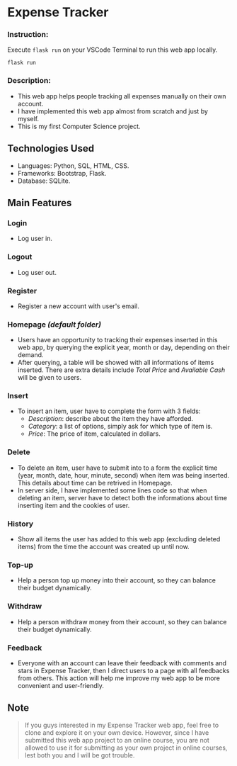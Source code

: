 # Expense Tracker
### Instruction: 
Execute `flask run` on your VSCode Terminal to run this web app locally.
```
flask run
```
### Description:
- This web app helps people tracking all expenses manually on their own account.
- I have implemented this web app almost from scratch and just by myself.
- This is my first Computer Science project.

## Technologies Used
- Languages: Python, SQL, HTML, CSS.
- Frameworks: Bootstrap, Flask.
- Database: SQLite.

## Main Features
### Login
- Log user in.
### Logout
- Log user out.
### Register
- Register a new account with user's email.
### Homepage *(default folder)*
- Users have an opportunity to tracking their expenses inserted in this web app, by querying the explicit year, month or day, depending on their demand.
- After querying, a table will be showed with all informations of items inserted. There are extra details include *Total Price* and *Available Cash* will be given to users.
### Insert
- To insert an item, user have to complete the form with 3 fields:
    - *Description*: describe about the item they have afforded.
    - *Category*: a list of options, simply ask for which type of item is.
    - *Price*: The price of item, calculated in dollars.
### Delete
- To delete an item, user have to submit into to a form the explicit time (year, month, date, hour, minute, second) when item was being inserted. This details about time can be retrived in Homepage.
- In server side, I have implemented some lines code so that when deleting an item, server have to detect both the informations about time inserting item and the cookies of user. 
### History
- Show all items the user has added to this web app (excluding deleted items) from the time the account was created up until now.
### Top-up
- Help a person top up money into their account, so they can balance their budget dynamically.
### Withdraw
- Help a person withdraw money from their account, so they can balance their budget dynamically.
### Feedback
- Everyone with an account can leave their feedback with comments and stars in Expense Tracker, then I direct users to a page with all feedbacks from others. This action will help me improve my web app to be more convenient and user-friendly.

## Note
> If you guys interested in my Expense Tracker web app, feel free to clone and explore it on your own device. However, since I have submitted this web app project to an online course, you are not allowed to use it for submitting as your own project in online courses, lest both you and I will be got trouble.